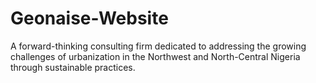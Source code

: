 # Geonaise-Website
A forward-thinking consulting firm dedicated to addressing the growing challenges of urbanization in the Northwest and North-Central Nigeria through sustainable practices. 
